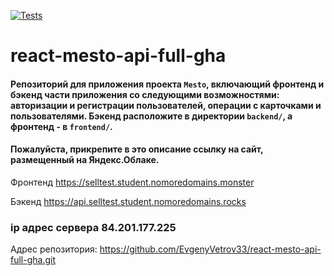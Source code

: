 [![Tests](https://github.com/yandex-praktikum/react-mesto-api-full-gha/actions/workflows/tests.yml/badge.svg)](https://github.com/yandex-praktikum/react-mesto-api-full-gha/actions/workflows/tests.yml)
# react-mesto-api-full-gha
#### Репозиторий для приложения проекта `Mesto`, включающий фронтенд и бэкенд части приложения со следующими возможностями: авторизации и регистрации пользователей, операции с карточками и пользователями. Бэкенд расположите в директории `backend/`, а фронтенд - в `frontend/`. 
  
#### Пожалуйста, прикрепите в это описание ссылку на сайт, размещенный на Яндекс.Облаке.

Фронтенд <https://selltest.student.nomoredomains.monster>

Бэкенд <https://api.selltest.student.nomoredomains.rocks>

### ip адрес сервера 84.201.177.225

Адрес репозитория: <https://github.com/EvgenyVetrov33/react-mesto-api-full-gha.git>